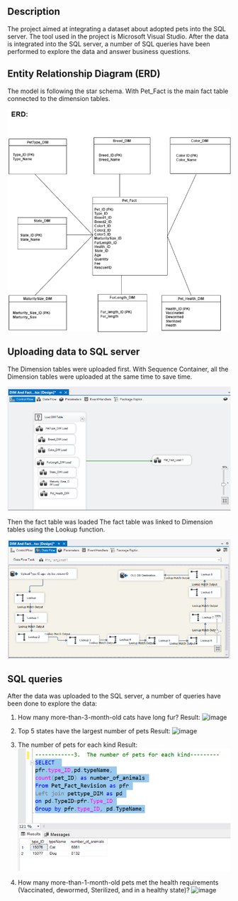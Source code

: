 
## Description
The project aimed at integrating a dataset about adopted pets into the SQL server. The tool used in the project is Microsoft Visual Studio. 
After the data is integrated into the SQL server, a number of SQL queries have been performed to explore the data and answer business questions. 


##  Entity Relationship Diagram (ERD)
The model is following the star schema. With Pet_Fact is the main fact table connected to the dimension tables. 

![ERD](assets/erd.png)

## Uploading data to SQL server

The Dimension tables were uploaded first. With Sequence Container, all the Dimension tables were uploaded at the same time to save time. 

![Dataflow](assets/image-2.png)

Then the fact table was loaded The fact table was linked to Dimension tables using the Lookup function. 

![Fact table ](assets/image-1.png)

## SQL queries
After the data was uploaded to the SQL server, a number of queries have been done to explore the data: 

1.	How many more-than-3-month-old cats have long fur?
Result: 
 ![image](https://github.com/ththao99/pet-data-analysis/assets/135719243/2c3b9096-ee56-4f08-883b-5cf7298e5c88)

2.	Top 5 states have the largest number of pets 
Result: 
![image](https://github.com/ththao99/pet-data-analysis/assets/135719243/d8be6015-7cee-4df0-ae8a-61fb50bc755a)


3.	The number of pets for each kind
Result: 
![query3](assets/image-5.png)

4.	How many more-than-1-month-old pets met the health requirements (Vaccinated, dewormed, Sterilized, and in a healthy state)? 
![image](https://github.com/ththao99/pet-data-analysis/assets/135719243/ecf64189-a190-48bd-8461-1a3b1f4ebd57)

